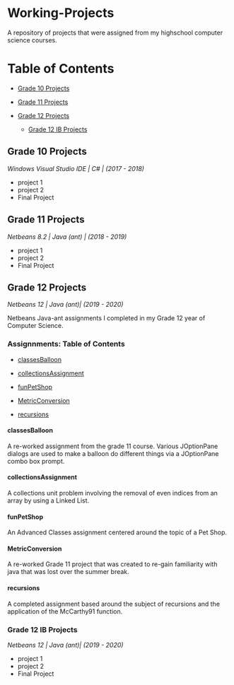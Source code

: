 # Working-Projects

A repository of projects that were assigned from my highschool computer science courses.

# Table of Contents

* [Grade 10 Projects](https://github.com/ChelseaBahsler/Working-Projects/blob/master/README.md#grade-10-projects)

* [Grade 11 Projects](https://github.com/ChelseaBahsler/Working-Projects/blob/master/README.md#grade-11-projects)

* [Grade 12 Projects](https://github.com/ChelseaBahsler/Working-Projects/blob/master/README.md#grade-12-projects)

  * [Grade 12 IB Projects](https://github.com/ChelseaBahsler/Working-Projects/blob/master/README.md#grade-12-ib-projects)

## Grade 10 Projects
*Windows Visual Studio IDE | C# | (2017 - 2018)*
* project 1
* project 2
* Final Project 

## Grade 11 Projects 
*Netbeans 8.2 | Java (ant) | (2018 - 2019)*
* project 1
* project 2
* Final Project 

## Grade 12 Projects
*Netbeans 12 | Java (ant)| (2019 - 2020)*

Netbeans Java-ant assignments I completed in my Grade 12 year of Computer Science.

### Assignnments: Table of Contents

*  [classesBalloon](link)

*  [collectionsAssignment](link)

*  [funPetShop](link)

*  [MetricConversion](link)

*  [recursions](link)

#### classesBalloon

A re-worked assignment from the grade 11 course.
Various JOptionPane dialogs are used to make a balloon do different things via a JOptionPane combo box prompt.

#### collectionsAssignment

A collections unit problem involving the removal of even indices from an array by using a Linked List.

#### funPetShop

An Advanced Classes assignment centered around the topic of a Pet Shop.

#### MetricConversion

A re-worked Grade 11 project that was created to re-gain familiarity with 
java that was lost over the summer break.  

#### recursions 

A completed assignment based around the subject of recursions and the 
application of the McCarthy91 function.


### Grade 12 IB Projects
*Netbeans 12 | Java (ant)| (2019 - 2020)*
* project 1
* project 2
* Final Project 
